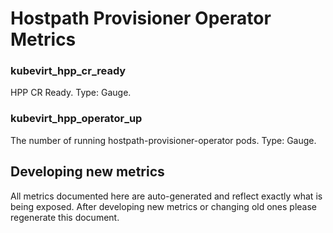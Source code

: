 # Hostpath Provisioner Operator Metrics

### kubevirt_hpp_cr_ready
HPP CR Ready. Type: Gauge.

### kubevirt_hpp_operator_up
The number of running hostpath-provisioner-operator pods. Type: Gauge.

## Developing new metrics

All metrics documented here are auto-generated and reflect exactly what is being
exposed. After developing new metrics or changing old ones please regenerate
this document.

